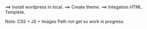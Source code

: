 ==> Install wordpress in local.
==> Create theme.
==> Integation HTML Templete.

Note: CSS + JS + Images Path not get so work in progress.
